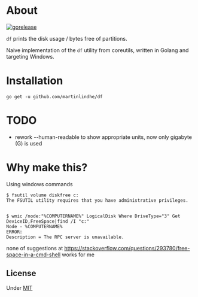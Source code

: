 # About

[![gorelease](https://dn-gorelease.qbox.me/gorelease-download-blue.svg)](https://gobuild.io/martinlindhe/df/master)

`df` prints the disk usage / bytes free of partitions.

Naive implementation of the `df` utility from coreutils,
written in Golang and targeting Windows.


# Installation

    go get -u github.com/martinlindhe/df


# TODO

* rework --human-readable to show appropriate units, now only gigabyte (G) is used


# Why make this?

Using windows commands

    $ fsutil volume diskfree c:
    The FSUTIL utility requires that you have administrative privileges.


    $ wmic /node:"%COMPUTERNAME%" LogicalDisk Where DriveType="3" Get DeviceID,FreeSpace|find /I "c:"
    Node - %COMPUTERNAME%
    ERROR:
    Description = The RPC server is unavailable.

none of suggestions at https://stackoverflow.com/questions/293780/free-space-in-a-cmd-shell works for me


## License

Under [MIT](LICENSE)